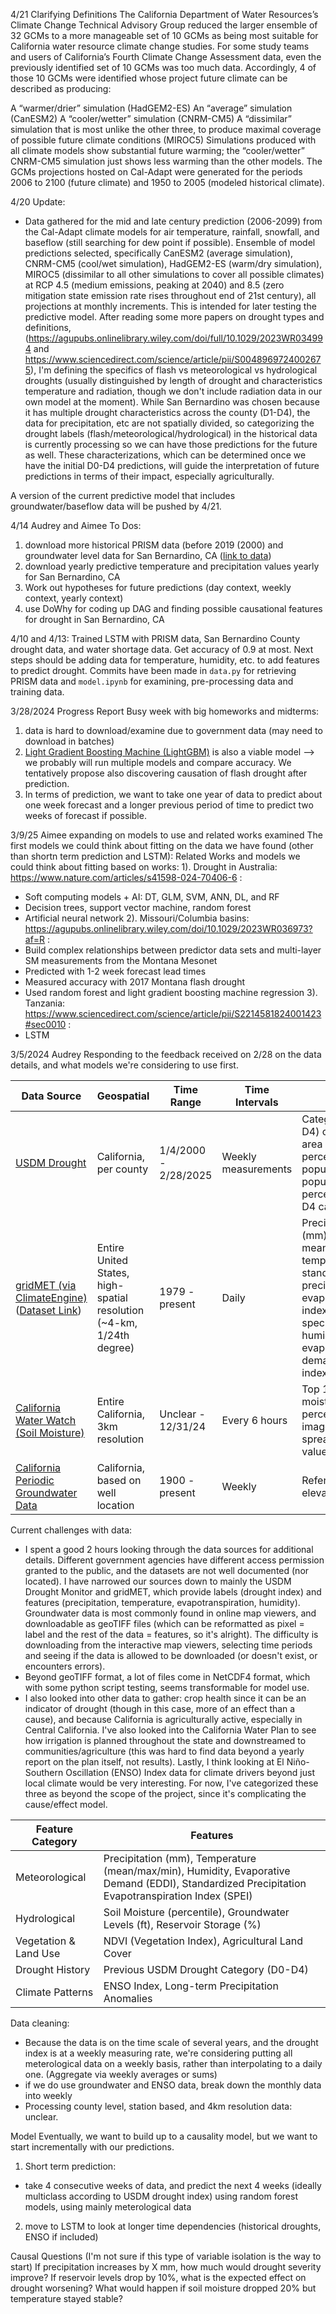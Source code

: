 4/21 Clarifying Definitions
The California Department of Water Resources’s Climate Change Technical Advisory Group reduced the larger ensemble of 32 GCMs to a more manageable set of 10 GCMs as being most suitable for California water resource climate change studies. For some study teams and users of California’s Fourth Climate Change Assessment data, even the previously identified set of 10 GCMs was too much data. Accordingly, 4 of those 10 GCMs were identified whose project future climate can be described as producing:

A “warmer/drier” simulation (HadGEM2-ES)
An “average” simulation (CanESM2)
A “cooler/wetter” simulation (CNRM-CM5)
A “dissimilar” simulation that is most unlike the other three, to produce maximal coverage of possible future climate conditions (MIROC5)
Simulations produced with all climate models show substantial future warming; the “cooler/wetter” CNRM-CM5 simulation just shows less warming than the other models. The GCMs projections hosted on Cal-Adapt were generated for the periods 2006 to 2100 (future climate) and 1950 to 2005 (modeled historical climate).


4/20 Update: 
- Data gathered for the mid and late century prediction (2006-2099) from the Cal-Adapt climate models for air temperature, rainfall, snowfall, and baseflow (still searching for dew point if possible). Ensemble of model predictions selected, specifically CanESM2 (average simulation), CNRM-CM5 (cool/wet simulation), HadGEM2-ES (warm/dry simulation), MIROC5 (dissimilar to all other simulations to cover all possible climates) at RCP 4.5 (medium emissions, peaking at 2040) and 8.5 (zero mitigation state emission rate rises throughout end of 21st century), all projections at monthly increments. This is intended for later testing the predictive model. After reading some more papers on drought types and definitions, (https://agupubs.onlinelibrary.wiley.com/doi/full/10.1029/2023WR034994 and https://www.sciencedirect.com/science/article/pii/S0048969724002675), I'm defining the specifics of flash vs meteorological vs hydrological droughts (usually distinguished by length of drought and characteristics temperature and radiation, though we don't include radiation data in our own model at the moment). While San Bernardino was chosen because it has multiple drought characteristics across the county (D1-D4), the data for precipitation, etc are not spatially divided, so categorizing the drought labels (flash/meteorological/hydrological) in the historical data is currently processing so we can have those predictions for the future as well. These characterizations, which can be determined once we have the initial D0-D4 predictions, will guide the interpretation of future predictions in terms of their impact, especially agriculturally. 

A version of the current predictive model that includes groundwater/baseflow data will be pushed by 4/21. 

4/14 Audrey and Aimee To Dos:
1. download more historical PRISM data (before 2019 (2000) and groundwater level data for San Bernardino, CA ([link to data](https://nwis.waterdata.usgs.gov/ca/nwis/dv?county_cd=06071&format=csv&site_status=all&referred_module=gw&begin_date=2000-01-01&end_date=2025-04-13&list_of_search_criteria=county_cd%2Crealtime_parameter_selection&range_selection=date_range))
2. download yearly predictive temperature and precipitation values yearly for San Bernardino, CA
3. Work out hypotheses for future predictions (day context, weekly context, yearly context)
4. use DoWhy for coding up DAG and finding possible causational features for drought in San Bernardino, CA

4/10 and 4/13:
Trained LSTM with PRISM data, San Bernardino County drought data, and water shortage data. Get accuracy of 0.9 at most. Next steps should be adding data for temperature, humidity, etc. to add features to predict drought. Commits have been made in `data.py` for retrieving PRISM data and `model.ipynb` for examining, pre-processing data and training data.

3/28/2024 Progress Report
Busy week with big homeworks and midterms:
1. data is hard to download/examine due to government data (may need to download in batches)
2. [Light Gradient Boosting Machine (LightGBM)](https://agupubs.onlinelibrary.wiley.com/doi/10.1029/2024GL111134?af=R#:~:text=Of%20which%2C%20soil%20moisture%20is,.%2C%202019%2C%202023) is also a viable model --> we probably will run multiple models and compare accuracy. We tentatively propose also discovering causation of flash drought after prediction.
3. In terms of prediction, we want to take one year of data to predict about one week forecast and a longer previous period of time to predict two weeks of forecast if possible.

3/9/25 Aimee expanding on models to use and related works examined
The first models we could think about fitting on the data we have found (other than shortn term prediction and LSTM):
Related Works and models we could think about fitting based on works:
1). Drought in Australia: https://www.nature.com/articles/s41598-024-70406-6 :
- Soft computing models + AI: DT, GLM, SVM, ANN, DL, and RF
- Decision trees, support vector machine, random forest
- Artificial neural network
2). Missouri/Columbia basins: https://agupubs.onlinelibrary.wiley.com/doi/10.1029/2023WR036973?af=R :
- Build complex relationships between predictor data sets and multi-layer SM measurements from the Montana Mesonet
- Predicted with 1-2 week forecast lead times
- Measured accuracy with 2017 Montana flash drought
- Used random forest and light gradient boosting machine regression
3). Tanzania: https://www.sciencedirect.com/science/article/pii/S2214581824001423#sec0010 :
- LSTM

3/5/2024 Audrey 
Responding to the feedback received on 2/28 on the data details, and what models we're considering to use first. 

| Data Source | Geospatial | Time Range | Time Intervals | Units |
|-------------|------------|------------|---------------|-------|
| [USDM Drought](https://droughtmonitor.unl.edu/DmData/DataTables.aspx?county,06029) | California, per county | 1/4/2000 - 2/28/2025 | Weekly measurements | Categorical (D0-D4) or cumulative area (mi²), percent area, population, population percentage in D0-D4 categories |
| [gridMET (via ClimateEngine)](https://app.climateengine.org/climateEngine) ([Dataset Link](https://www.sciencebase.gov/catalog/item/6372cd09d34ed907bf6c6ab1)) | Entire United States, high-spatial resolution (~4-km, 1/24th degree) | 1979 - present | Daily | Precipitation (mm), mean/max/min temperature, standardized precipitation evapotranspiration index (SPEI), specific/relative humidity, evaporative demand drought index (EDDI) |
| [California Water Watch (Soil Moisture)](https://cww.water.ca.gov/maps?tab=soil) | Entire California, 3km resolution | Unclear - 12/31/24 | Every 6 hours | Top 100 cm of soil moisture percentile (Geotiff images, no spreadsheet values) |
| [California Periodic Groundwater Data](https://data.cnra.ca.gov/dataset/periodic-groundwater-level-measurements/resource/bfa9f262-24a1-45bd-8dc8-138bc8107266) | California, based on well location | 1900 - present | Weekly | Reference point to elevation in feet |

Current challenges with data: 
- I spent a good 2 hours looking through the data sources for additional details. Different government agencies have different access permission granted to the public, and the datasets are not well documented (nor located). I have narrowed our sources down to mainly the USDM Drought Monitor and gridMET, which provide labels (drought index) and features (precipitation, temperature, evapotranspiration, humidity). Groundwater data is most commonly found in online map viewers, and downloadable as geoTIFF files (which can be reformatted as pixel = label and the rest of the data = features, so it's alright). The difficulty is downloading from the interactive map viewers, selecting time periods and seeing if the data is allowed to be downloaded (or doesn't exist, or encounters errors).
- Beyond geoTIFF format, a lot of files come in NetCDF4 format, which with some python script testing, seems transformable for model use. 
- I also looked into other data to gather: crop health since it can be an indicator of drought (though in this case, more of an effect than a cause), and because California is agriculturally active, especially in Central California. I've also looked into the California Water Plan to see how irrigation is planned throughout the state and downstreamed to communities/agriculture (this was hard to find data beyond a yearly report on the plan itself, not results). Lastly, I think looking at El Niño-Southern Oscillation (ENSO) Index
data for climate drivers beyond just local climate would be very interesting. For now, I've categorized these three as beyond the scope of the project, since it's complicating the cause/effect model.

| Feature Category       | Features |
|------------------------|----------------------------------------------------------------|
| Meteorological   | Precipitation (mm), Temperature (mean/max/min), Humidity, Evaporative Demand (EDDI), Standardized Precipitation Evapotranspiration Index (SPEI) |
| Hydrological      | Soil Moisture (percentile), Groundwater Levels (ft), Reservoir Storage (%) |
| Vegetation & Land Use | NDVI (Vegetation Index), Agricultural Land Cover |
| Drought History  | Previous USDM Drought Category (D0-D4) |
| Climate Patterns   | ENSO Index, Long-term Precipitation Anomalies |

Data cleaning: 
- Because the data is on the time scale of several years, and the drought index is at a weekly measuring rate, we're considering putting all meterological data on a weekly basis, rather than interpolating to a daily one. (Aggregate via weekly averages or sums)
- if we do use groundwater and ENSO data, break down the monthly data into weekly
- Processing county level, station based, and 4km resolution data: unclear. 

Model 
Eventually, we want to build up to a causality model, but we want to start incrementally with our predictions.
1) Short term prediction:
- take 4 consecutive weeks of data, and predict the next 4 weeks (ideally multiclass according to USDM drought index) using random forest models, using mainly meterological data
2) move to LSTM to look at longer time dependencies (historical droughts, ENSO if included)


Causal Questions (I'm not sure if this type of variable isolation is the way to start) 
If precipitation increases by X mm, how much would drought severity improve?
If reservoir levels drop by 10%, what is the expected effect on drought worsening?
What would happen if soil moisture dropped 20% but temperature stayed stable?

